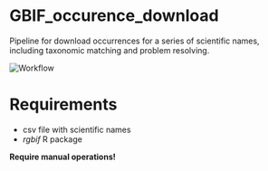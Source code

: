 # GBIF_occurence_download
Pipeline for download occurrences for a series of scientific names, including taxonomic matching and problem resolving.

![Workflow]()

# Requirements
- csv file with scientific names
- *rgbif* R package

**Require manual operations!**